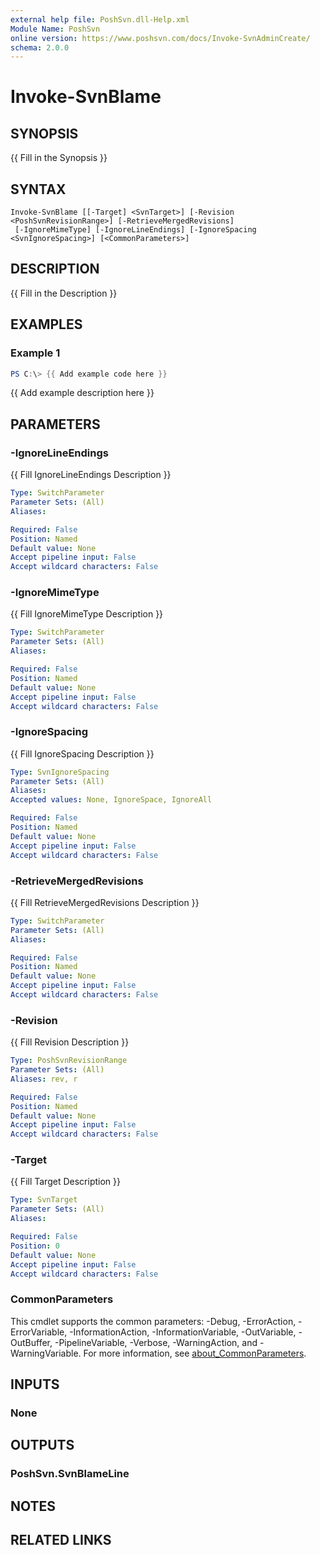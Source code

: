 ```yaml
---
external help file: PoshSvn.dll-Help.xml
Module Name: PoshSvn
online version: https://www.poshsvn.com/docs/Invoke-SvnAdminCreate/
schema: 2.0.0
---
```


# Invoke-SvnBlame

## SYNOPSIS
{{ Fill in the Synopsis }}

## SYNTAX

```
Invoke-SvnBlame [[-Target] <SvnTarget>] [-Revision <PoshSvnRevisionRange>] [-RetrieveMergedRevisions]
 [-IgnoreMimeType] [-IgnoreLineEndings] [-IgnoreSpacing <SvnIgnoreSpacing>] [<CommonParameters>]
```

## DESCRIPTION
{{ Fill in the Description }}

## EXAMPLES

### Example 1
```powershell
PS C:\> {{ Add example code here }}
```

{{ Add example description here }}

## PARAMETERS

### -IgnoreLineEndings
{{ Fill IgnoreLineEndings Description }}

```yaml
Type: SwitchParameter
Parameter Sets: (All)
Aliases:

Required: False
Position: Named
Default value: None
Accept pipeline input: False
Accept wildcard characters: False
```

### -IgnoreMimeType
{{ Fill IgnoreMimeType Description }}

```yaml
Type: SwitchParameter
Parameter Sets: (All)
Aliases:

Required: False
Position: Named
Default value: None
Accept pipeline input: False
Accept wildcard characters: False
```

### -IgnoreSpacing
{{ Fill IgnoreSpacing Description }}

```yaml
Type: SvnIgnoreSpacing
Parameter Sets: (All)
Aliases:
Accepted values: None, IgnoreSpace, IgnoreAll

Required: False
Position: Named
Default value: None
Accept pipeline input: False
Accept wildcard characters: False
```

### -RetrieveMergedRevisions
{{ Fill RetrieveMergedRevisions Description }}

```yaml
Type: SwitchParameter
Parameter Sets: (All)
Aliases:

Required: False
Position: Named
Default value: None
Accept pipeline input: False
Accept wildcard characters: False
```

### -Revision
{{ Fill Revision Description }}

```yaml
Type: PoshSvnRevisionRange
Parameter Sets: (All)
Aliases: rev, r

Required: False
Position: Named
Default value: None
Accept pipeline input: False
Accept wildcard characters: False
```

### -Target
{{ Fill Target Description }}

```yaml
Type: SvnTarget
Parameter Sets: (All)
Aliases:

Required: False
Position: 0
Default value: None
Accept pipeline input: False
Accept wildcard characters: False
```

### CommonParameters
This cmdlet supports the common parameters: -Debug, -ErrorAction, -ErrorVariable, -InformationAction, -InformationVariable, -OutVariable, -OutBuffer, -PipelineVariable, -Verbose, -WarningAction, and -WarningVariable. For more information, see [about_CommonParameters](http://go.microsoft.com/fwlink/?LinkID=113216).

## INPUTS

### None

## OUTPUTS

### PoshSvn.SvnBlameLine

## NOTES

## RELATED LINKS
